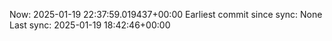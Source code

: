 Now: 2025-01-19 22:37:59.019437+00:00 Earliest commit since sync: None Last sync: 2025-01-19 18:42:46+00:00
